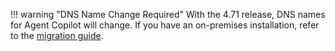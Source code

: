 !!! warning "DNS Name Change Required"
    With the 4.71 release, DNS names for Agent Copilot will change. If you have an on-premises installation, refer to the [migration guide](https://docs.cognigy.com/ai-copilot/installation/migration/ai-copilot-new-dns-names-migration/).